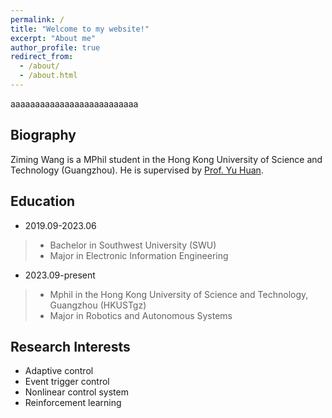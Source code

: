 ```yaml
---
permalink: /
title: "Welcome to my website!"
excerpt: "About me"
author_profile: true
redirect_from: 
  - /about/
  - /about.html
---
```


aaaaaaaaaaaaaaaaaaaaaaaaaa

Biography
------
Ziming Wang is a MPhil student in the Hong Kong University of Science and Technology (Guangzhou). He is supervised by [Prof. Yu Huan](https://yuhuanlab.com/).

Education
------
- 2019.09-2023.06  
>- Bachelor in Southwest University (SWU)   
>- Major in Electronic Information Engineering  
- 2023.09-present  
>- Mphil in the Hong Kong University of Science and Technology, Guangzhou (HKUSTgz)
>- Major in Robotics and Autonomous Systems

Research Interests
------
- Adaptive control
- Event trigger control
- Nonlinear control system
- Reinforcement learning



